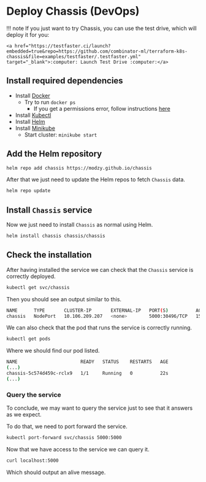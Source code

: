 # Deploy Chassis (DevOps)

!!! note
    If you just want to try Chassis, you can use the test drive, which will deploy it for you:

    <a href="https://testfaster.ci/launch?embedded=true&repo=https://github.com/combinator-ml/terraform-k8s-chassis&file=examples/testfaster/.testfaster.yml" target="_blank">:computer: Launch Test Drive :computer:</a>

## Install required dependencies

* Install [Docker](https://docs.docker.com/get-docker/)
    * Try to run `docker ps`
        * If you get a permissions error, follow instructions [here](https://docs.docker.com/engine/install/linux-postinstall/)
* Install [Kubectl](https://kubernetes.io/docs/tasks/tools/)
* Install [Helm](https://helm.sh/docs/intro/install/)
* Install [Minikube](https://minikube.sigs.k8s.io/docs/start/)
    * Start cluster: `minikube start`

## Add the Helm repository

```bash
helm repo add chassis https://modzy.github.io/chassis
```

After that we just need to update the Helm repos to fetch `Chassis` data.

```bash
helm repo update
```

## Install `Chassis` service

Now we just need to install `Chassis` as normal using Helm.

```bash
helm install chassis chassis/chassis
```

## Check the installation

After having installed the service we can check that the `Chassis` service is correctly deployed.

```bash
kubectl get svc/chassis
```

Then you should see an output similar to this.

```bash
NAME      TYPE       CLUSTER-IP       EXTERNAL-IP   PORT(S)          AGE
chassis   NodePort   10.106.209.207   <none>        5000:30496/TCP   15s
```

We can also check that the pod that runs the service is correctly running.

```bash
kubectl get pods
```

Where we should find our pod listed.

```bash
NAME                       READY   STATUS    RESTARTS   AGE
(...)
chassis-5c574d459c-rclx9   1/1     Running   0          22s
(...)
```

### Query the service

To conclude, we may want to query the service just to see that it answers as we expect.

To do that, we need to port forward the service.

```bash
kubectl port-forward svc/chassis 5000:5000
```

Now that we have access to the service we can query it.

```bash
curl localhost:5000
```

Which should output an alive message.
